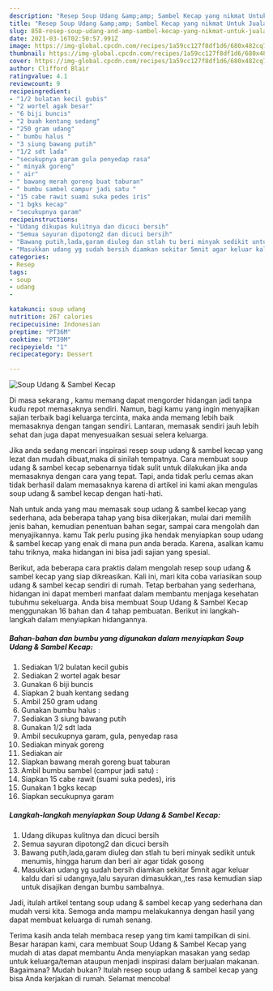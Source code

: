 ```yaml
---
description: "Resep Soup Udang &amp;amp; Sambel Kecap yang nikmat Untuk Jualan"
title: "Resep Soup Udang &amp;amp; Sambel Kecap yang nikmat Untuk Jualan"
slug: 858-resep-soup-udang-and-amp-sambel-kecap-yang-nikmat-untuk-jualan
date: 2021-03-16T02:50:57.991Z
image: https://img-global.cpcdn.com/recipes/1a59cc127f8df1d6/680x482cq70/soup-udang-sambel-kecap-foto-resep-utama.jpg
thumbnail: https://img-global.cpcdn.com/recipes/1a59cc127f8df1d6/680x482cq70/soup-udang-sambel-kecap-foto-resep-utama.jpg
cover: https://img-global.cpcdn.com/recipes/1a59cc127f8df1d6/680x482cq70/soup-udang-sambel-kecap-foto-resep-utama.jpg
author: Clifford Blair
ratingvalue: 4.1
reviewcount: 9
recipeingredient:
- "1/2 bulatan kecil gubis"
- "2 wortel agak besar"
- "6 biji buncis"
- "2 buah kentang sedang"
- "250 gram udang"
- " bumbu halus "
- "3 siung bawang putih"
- "1/2 sdt lada"
- "secukupnya garam gula penyedap rasa"
- " minyak goreng"
- " air"
- " bawang merah goreng buat taburan"
- " bumbu sambel campur jadi satu "
- "15 cabe rawit suami suka pedes iris"
- "1 bgks kecap"
- "secukupnya garam"
recipeinstructions:
- "Udang dikupas kulitnya dan dicuci bersih"
- "Semua sayuran dipotong2 dan dicuci bersih"
- "Bawang putih,lada,garam diuleg dan stlah tu beri minyak sedikit untuk menumis, hingga harum dan beri air agar tidak gosong"
- "Masukkan udang yg sudah bersih diamkan sekitar 5mnit agar keluar kaldu dari si udangnya,lalu sayuran dimasukkan,,tes rasa kemudian siap untuk disajikan dengan bumbu sambalnya."
categories:
- Resep
tags:
- soup
- udang
- 

katakunci: soup udang  
nutrition: 267 calories
recipecuisine: Indonesian
preptime: "PT36M"
cooktime: "PT39M"
recipeyield: "1"
recipecategory: Dessert

---
```



![Soup Udang &amp; Sambel Kecap](https://img-global.cpcdn.com/recipes/1a59cc127f8df1d6/680x482cq70/soup-udang-sambel-kecap-foto-resep-utama.jpg)

Di masa  sekarang , kamu memang dapat mengorder hidangan jadi tanpa kudu repot memasaknya sendiri. Namun, bagi kamu yang ingin menyajikan sajian terbaik bagi keluarga tercinta, maka anda memang lebih baik memasaknya dengan tangan sendiri. Lantaran, memasak sendiri jauh lebih sehat dan juga dapat menyesuaikan sesuai selera keluarga.

Jika anda sedang mencari inspirasi resep soup udang &amp; sambel kecap yang lezat dan mudah dibuat,maka di sinilah tempatnya. Cara membuat soup udang &amp; sambel kecap  sebenarnya tidak sulit untuk dilakukan jika anda memasaknya dengan cara yang tepat. Tapi, anda tidak perlu cemas akan tidak berhasil dalam memasaknya 
karena di artikel ini kami akan mengulas soup udang &amp; sambel kecap dengan hati-hati.  



Nah untuk anda yang mau memasak soup udang &amp; sambel kecap yang sederhana, ada beberapa tahap yang bisa dikerjakan, mulai dari memilih jenis bahan, kemudian penentuan bahan segar, sampai cara mengolah dan menyajikannya. kamu Tak perlu pusing jika hendak menyiapkan soup udang &amp; sambel kecap yang enak di mana pun anda berada. Karena, asalkan kamu  tahu triknya, maka hidangan ini bisa jadi sajian yang spesial.

Berikut, ada beberapa cara praktis  dalam mengolah resep soup udang &amp; sambel kecap yang siap dikreasikan. Kali ini, mari kita coba variasikan soup udang &amp; sambel kecap sendiri di rumah. Tetap berbahan yang sederhana, hidangan ini dapat memberi manfaat dalam membantu menjaga kesehatan tubuhmu sekeluarga. Anda bisa membuat Soup Udang &amp; Sambel Kecap menggunakan 16 bahan dan 4 tahap pembuatan. Berikut ini langkah-langkah dalam menyiapkan hidangannya.

<!--inarticleads1-->

##### Bahan-bahan dan bumbu yang digunakan dalam menyiapkan Soup Udang &amp; Sambel Kecap:

1. Sediakan 1/2 bulatan kecil gubis
1. Sediakan 2 wortel agak besar
1. Gunakan 6 biji buncis
1. Siapkan 2 buah kentang sedang
1. Ambil 250 gram udang
1. Gunakan  bumbu halus :
1. Sediakan 3 siung bawang putih
1. Gunakan 1/2 sdt lada
1. Ambil secukupnya garam, gula, penyedap rasa
1. Sediakan  minyak goreng
1. Sediakan  air
1. Siapkan  bawang merah goreng buat taburan
1. Ambil  bumbu sambel (campur jadi satu) :
1. Siapkan 15 cabe rawit (suami suka pedes), iris
1. Gunakan 1 bgks kecap
1. Siapkan secukupnya garam




<!--inarticleads2-->

##### Langkah-langkah menyiapkan Soup Udang &amp; Sambel Kecap:

1. Udang dikupas kulitnya dan dicuci bersih
1. Semua sayuran dipotong2 dan dicuci bersih
1. Bawang putih,lada,garam diuleg dan stlah tu beri minyak sedikit untuk menumis, hingga harum dan beri air agar tidak gosong
1. Masukkan udang yg sudah bersih diamkan sekitar 5mnit agar keluar kaldu dari si udangnya,lalu sayuran dimasukkan,,tes rasa kemudian siap untuk disajikan dengan bumbu sambalnya.




Jadi, itulah artikel tentang  soup udang &amp; sambel kecap  yang sederhana dan mudah versi kita. Semoga anda mampu melakukannya dengan hasil yang dapat membuat keluarga di rumah senang. 

Terima kasih anda telah membaca resep yang tim kami tampilkan di sini. Besar harapan kami, cara membuat  Soup Udang &amp; Sambel Kecap yang mudah di atas dapat membantu Anda menyiapkan masakan yang sedap untuk keluarga/teman ataupun menjadi inspirasi dalam berjualan makanan. Bagaimana? Mudah bukan? Itulah resep soup udang &amp; sambel kecap yang bisa Anda kerjakan di rumah. Selamat mencoba!

